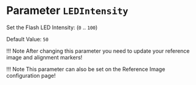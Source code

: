 # Parameter `LEDIntensity`

Set the Flash LED Intensity: (`0` .. `100`)

Default Value: `50`

!!! Note
    After changing this parameter you need to update your reference image and alignment markers!

!!! Note
    This parameter can also be set on the Reference Image configuration page!
